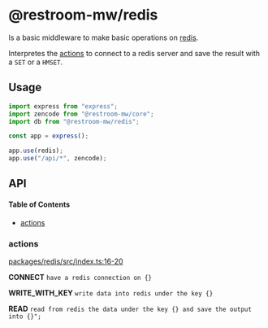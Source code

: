 # @restroom-mw/redis

Is a basic middleware to make basic operations on [redis](https://redis.io).

Interpretes the [actions](#actions) to connect to a redis server and save the result with a `SET` or a `HMSET`.

## Usage

```js
import express from "express";
import zencode from "@restroom-mw/core";
import db from "@restroom-mw/redis";

const app = express();

app.use(redis);
app.use("/api/*", zencode);
```

## API

<!-- Generated by documentation.js. Update this documentation by updating the source code. -->

#### Table of Contents

*   [actions](#actions)

### actions

[packages/redis/src/index.ts:16-20](https://github.com/dyne/restroom-mw/blob/ccdad63f7ba1f6ca701cd71154fcece03f949b38/packages/redis/src/index.ts#L16-L20 "Source code on GitHub")

**CONNECT** `have a redis connection on {}`

**WRITE_WITH_KEY** `write data into redis under the key {}`

**READ** `read from redis the data under the key {} and save the output into {}";`
